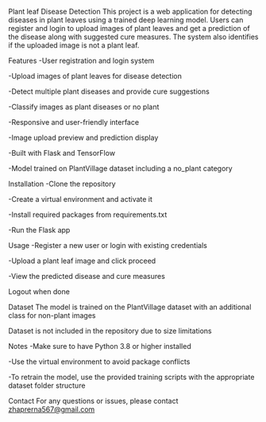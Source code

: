 Plant leaf Disease Detection
This project is a web application for detecting diseases in plant leaves using a trained deep learning model. Users can register and login to upload images of plant leaves and get a prediction of the disease along with suggested cure measures. The system also identifies if the uploaded image is not a plant leaf.

Features
-User registration and login system

-Upload images of plant leaves for disease detection

-Detect multiple plant diseases and provide cure suggestions

-Classify images as plant diseases or no plant

-Responsive and user-friendly interface

-Image upload preview and prediction display

-Built with Flask and TensorFlow

-Model trained on PlantVillage dataset including a no_plant category

Installation
-Clone the repository

-Create a virtual environment and activate it

-Install required packages from requirements.txt

-Run the Flask app

Usage
-Register a new user or login with existing credentials

-Upload a plant leaf image and click proceed

-View the predicted disease and cure measures

Logout when done

Dataset
The model is trained on the PlantVillage dataset with an additional class for non-plant images

Dataset is not included in the repository due to size limitations

Notes
-Make sure to have Python 3.8 or higher installed

-Use the virtual environment to avoid package conflicts

-To retrain the model, use the provided training scripts with the appropriate dataset folder structure

Contact
For any questions or issues, please contact zhaprerna567@gmail.com
